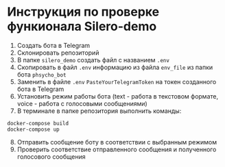 # Инструкция по проверке функионала Silero-demo

1. Создать бота в Telegram 
2. Склонировать репозиторий
3. В папке `silero_demo` создать файл с названием `.env `
4. Скопировать в файл `.env` информацию из файла `env_file` из папки бота `phsycho_bot`
5. Заменить в файле `.env` `PasteYourTelegramToken` на токен созданного бота в Telegram
6. Установить режим работы бота (text - работа в текстовом формате, voice - работа с голосовыми сообщениями)
7. В терминале в папке репозитория выполнить команды:
```console
docker-compose build
docker-compose up
```
8. Отправить сообщение боту в соответствии с выбранным режимом
9. Проверить соответствие отправленного сообщения и полученного голосового сообщения

